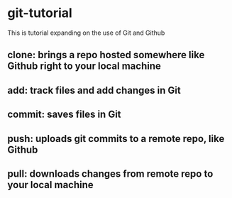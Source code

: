 # git-tutorial
This is tutorial expanding on the use of Git and Github

## clone: brings a repo hosted somewhere like Github right to your local machine
## add: track files and add changes in Git
## commit: saves files in Git
## push: uploads git commits to a remote repo, like Github
## pull: downloads changes from remote repo to your local machine


